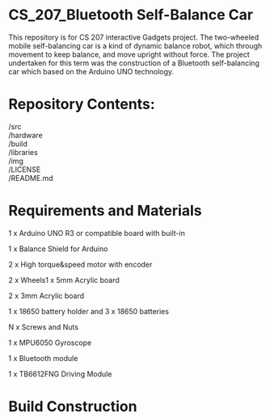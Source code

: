 # CS_207_Bluetooth Self-Balance Car
This repository is for CS 207 interactive Gadgets project.
The two-wheeled mobile self-balancing car is a kind of dynamic balance robot, which through movement to keep balance, and move upright without force. The project undertaken for this term was the construction of a Bluetooth self-balancing car which based on the Arduino UNO technology. 
# Repository Contents:
/src       
/hardware  
/build  
/libraries      
/img  
/LICENSE       
/README.md 
# Requirements and Materials
1 x Arduino UNO R3 or compatible board with built-in 

1 x Balance Shield for Arduino

2 x High torque&speed motor with encoder

2 x Wheels1 x 5mm Acrylic board

2 x 3mm Acrylic board

1 x 18650 battery holder and 3 x 18650 batteries

N x Screws and Nuts

1 x MPU6050 Gyroscope

1 x Bluetooth module

1 x TB6612FNG Driving Module
# Build Construction
